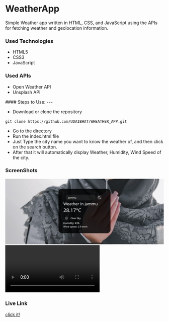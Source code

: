 <h1>WeatherApp</h1>

<p>Simple Weather app written in HTML, CSS, and JavaScript using the APIs for fetching weather and geolocation information.</p>

<h3>Used Technologies</h3>
<ul>
  <li>HTML5</li>
  <li>CSS3</li>
  <li>JavaScript</li>
</ul>

<h3>Used APIs</h4>
<ul>
  <li>Open Weather API</li>
 <li>Unsplash API</li>
</ul>
#### Steps to Use:
---

- Download or clone the repository
```
git clone https://github.com/UDAIBHAT/WHEATHER_APP.git
```
- Go to the directory
- Run the index.html file
- Just Type the city name you want to know the weather of, and then click on the search button.
- After that it will automatically display Weather, Humidity, Wind Speed of the city.


<h3> ScreenShots </h3>  
<img src = "Weather-App.jpg" alt="Sample Image">
<br>
<video controls autoplay>
  <source src="sample.mp4" type="video/mp4">
</video>
<br>
<h3> Live Link </h3>

<a href="https://udaibhat.github.io/WHEATHER_APP/"> click it! </a>